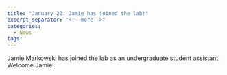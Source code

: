 ```yaml
---
title: "January 22: Jamie has joined the lab!"
excerpt_separator: "<!--more-->"
categories:
  - News
tags:
---
```

Jamie Markowski has joined the lab as an undergraduate student assistant. Welcome Jamie!
